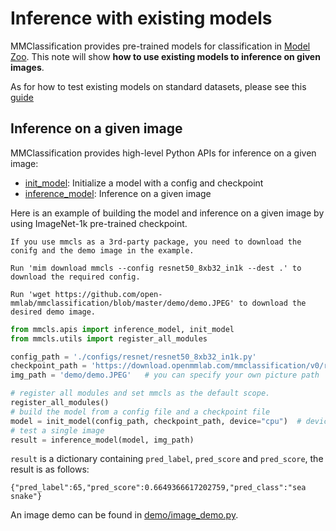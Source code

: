 # Inference with existing models

MMClassification provides pre-trained models for classification in [Model Zoo](../model_zoo.md).
This note will show **how to use existing models to inference on given images**.

As for how to test existing models on standard datasets, please see this [guide](./train_test.md#test)

## Inference on a given image

MMClassification provides high-level Python APIs for inference on a given image:

- [init_model](mmcls.apis.init_model): Initialize a model with a config and checkpoint
- [inference_model](mmcls.apis.inference_model): Inference on a given image

Here is an example of building the model and inference on a given image by using ImageNet-1k pre-trained checkpoint.

```{note}
If you use mmcls as a 3rd-party package, you need to download the conifg and the demo image in the example.

Run 'mim download mmcls --config resnet50_8xb32_in1k --dest .' to download the required config.

Run 'wget https://github.com/open-mmlab/mmclassification/blob/master/demo/demo.JPEG' to download the desired demo image.
```

```python
from mmcls.apis import inference_model, init_model
from mmcls.utils import register_all_modules

config_path = './configs/resnet/resnet50_8xb32_in1k.py'
checkpoint_path = 'https://download.openmmlab.com/mmclassification/v0/resnet/resnet50_8xb32_in1k_20210831-ea4938fc.pth' # can be a local path
img_path = 'demo/demo.JPEG'   # you can specify your own picture path

# register all modules and set mmcls as the default scope.
register_all_modules()
# build the model from a config file and a checkpoint file
model = init_model(config_path, checkpoint_path, device="cpu")  # device can be 'cuda:0'
# test a single image
result = inference_model(model, img_path)
```

`result` is a dictionary containing `pred_label`, `pred_score` and `pred_score`, the result is as follows:

```text
{"pred_label":65,"pred_score":0.6649366617202759,"pred_class":"sea snake"}
```

An image demo can be found in [demo/image_demo.py](https://github.com/open-mmlab/mmclassification/blob/1.x/demo/image_demo.py).
